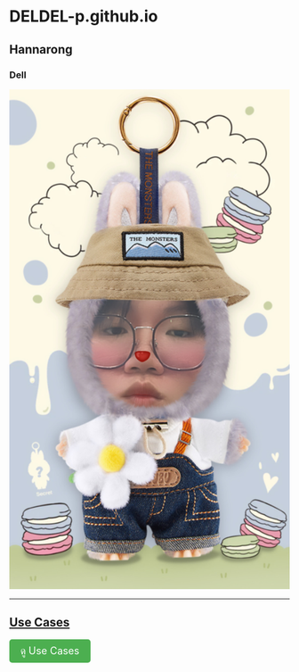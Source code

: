 # DELDEL-p.github.io

## Hannarong
### Dell

![me](me.png.JPG)

---

## [Use Cases](usecases.md)

<a href="usecases.md" style="display:inline-block; padding:10px 20px; background-color:#4CAF50; color:white; font-size:18px; border-radius:5px; text-decoration:none; transition: background-color 0.3s ease-in-out;">
  ดู Use Cases
</a>


